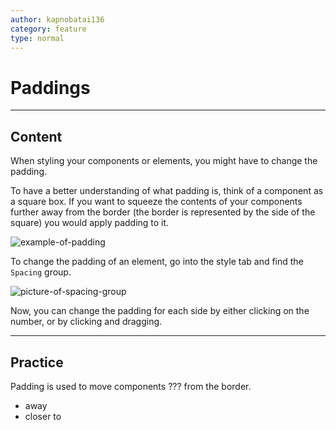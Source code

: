 ```yaml
---
author: kapnobatai136
category: feature
type: normal
---
```


# Paddings


---

## Content

When styling your components or elements, you might have to change the padding. 

To have a better understanding of what padding is, think of a component as a square box. If you want to squeeze the contents of your components further away from the border (the border is represented by the side of the square) you would apply padding to it.

![example-of-padding](https://img.enkipro.com/1de7be92713a705adc141f1b1312da4b.png)

To change the padding of an element, go into the style tab and find the `Spacing` group.

![picture-of-spacing-group](https://img.enkipro.com/3f04159d0b8f2e3995044e6a09d792d9.png)

Now, you can change the padding for each side by either clicking on the number, or by clicking and dragging.


---

## Practice

Padding is used to move components ??? from the border.

- away
- closer to
